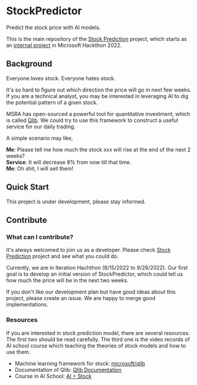 # StockPredictor
Predict the stock price with AI models.

This is the main repository of the [Stock Prediction](https://github.com/users/jingedawang/projects/2) project, which starts as an [internal project](https://hackbox.microsoft.com/project/597) in Microsoft Hackthon 2022.

## Background

Everyone loves stock. Everyone hates stock.

It's so hard to figure out which direction the price will go in next few weeks. If you are a technical analyst, you may be interested in leveraging AI to dig the potential pattern of a given stock.

MSRA has open-sourced a powerful tool for quantitative investment, which is called [Qlib](https://github.com/microsoft/qlib). We could try to use this framework to construct a useful service for our daily trading.

A simple scenario may like,

**Me**: Please tell me how much the stock xxx will rise at the end of the next 2 weeks?
<br>**Service**: It will decrease 8% from now till that time.
<br>**Me**: Oh shit, I will sell them!

## Quick Start

This project is under development, please stay informed.

## Contribute

### What can I contribute?

It's always welcomed to join us as a developer. Please check [Stock Prediction](https://github.com/users/jingedawang/projects/2) project and see what you could do.

Currently, we are in Iteration Hachthon (8/15/2022 to 9/26/2022).
Our first goal is to develop an initial version of StockPredictor, which could tell us how much the price will be in the next two weeks.

If you don't like our development plan but have good ideas about this project, please create an issue.
We are happy to merge good implementations.

### Resources

If you are interested in stock prediction model, there are several resources. The first two should be read carefully.
The third one is the video records of AI school course which teaching the theories of stock models and how to use them.

+ Machine learning framework for stock: [microsoft/qlib](https://github.com/microsoft/qlib)
+ Documentation of Qlib: [Qlib Documentation](https://qlib.readthedocs.io/en/latest/index.html)
+ Course in AI School: [AI + Stock](https://microsoftapc-my.sharepoint.com/:f:/g/personal/jingewang_microsoft_com/EoHHzyc1dRJMvt-b1QgOBS8BENFA4ZXvMUpgnWukliyh1Q?e=4CwYaS)
